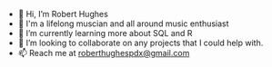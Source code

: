 - 👋 Hi, I’m Robert Hughes
- 👀 I'm a lifelong muscian and all around music enthusiast
- 🌱 I’m currently learning more about SQL and R
- 💞️ I’m looking to collaborate on any projects that I could help with. 
- 📫 Reach me at <roberthughespdx@gmail.com>

<!---
RobertHughesPDX/RobertHughesPDX is a ✨ special ✨ repository because its `README.md` (this file) appears on your GitHub profile.
You can click the Preview link to take a look at your changes.
--->
